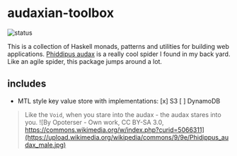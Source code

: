 # audaxian-toolbox

![status](https://gitlab.com/schell/audaxian-toolbox/badges/master/build.svg)

This is a collection of Haskell monads, patterns and utilities for building web
applications. [Phiddipus audax](https://en.wikipedia.org/wiki/Phidippus_audax)
is a really cool spider I found in my back yard. Like an agile spider, this
package jumps around a lot.

## includes

* MTL style key value store with implementations:
  [x] S3
  [ ] DynamoDB

> Like the `Void`, when you stare into the audax - the audax stares into you.
![By Opoterser - Own work, CC BY-SA 3.0, https://commons.wikimedia.org/w/index.php?curid=5066311](https://upload.wikimedia.org/wikipedia/commons/9/9e/Phidippus_audax_male.jpg)
